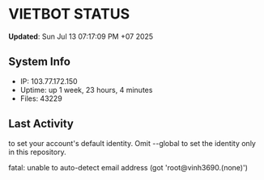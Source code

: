 # VIETBOT STATUS
**Updated**: Sun Jul 13 07:17:09 PM +07 2025

## System Info
- IP: 103.77.172.150
- Uptime: up 1 week, 23 hours, 4 minutes
- Files: 43229

## Last Activity

to set your account's default identity.
Omit --global to set the identity only in this repository.

fatal: unable to auto-detect email address (got 'root@vinh3690.(none)')
